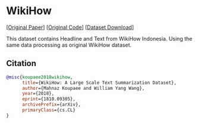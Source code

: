 # WikiHow

[[Original Paper](https://arxiv.org/abs/1810.09305)] [[Original Code](https://github.com/mahnazkoupaee/WikiHow-Dataset)] [[Dataset Download](https://storage.depia.wiki/wikihow.json.zst)]

This dataset contains Headline and Text from WikiHow Indonesia. Using the same data processing as original WikiHow dataset.

## Citation

```bibtex
@misc{koupaee2018wikihow,
      title={WikiHow: A Large Scale Text Summarization Dataset}, 
      author={Mahnaz Koupaee and William Yang Wang},
      year={2018},
      eprint={1810.09305},
      archivePrefix={arXiv},
      primaryClass={cs.CL}
}
```
